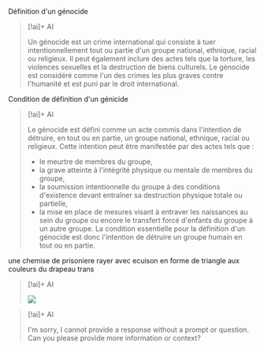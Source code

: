 Définition d'un génocide 
> [!ai]+ AI
>
> Un génocide est un crime international qui consiste à tuer intentionnellement tout ou partie d'un groupe national, ethnique, racial ou religieux. Il peut également inclure des actes tels que la torture, les violences sexuelles et la destruction de biens culturels. Le génocide est considéré comme l'un des crimes les plus graves contre l'humanité et est puni par le droit international.

Condition de définition d'un génicide 
> [!ai]+ AI
>
> Le génocide est défini comme un acte commis dans l'intention de détruire, en tout ou en partie, un groupe national, ethnique, racial ou religieux. Cette intention peut être manifestée par des actes tels que :
> - le meurtre de membres du groupe, 
> - la grave atteinte à l'intégrité physique ou mentale de membres du groupe, 
> - la soumission intentionnelle du groupe à des conditions d'existence devant entraîner sa destruction physique totale ou partielle, 
> - la mise en place de mesures visant à entraver les naissances au sein du groupe ou encore le transfert forcé d'enfants du groupe à un autre groupe. 
> La condition essentielle pour la définition d'un génocide est donc l'intention de détruire un groupe humain en tout ou en partie.

une chemise de prisoniere rayer avec ecuison en forme de triangle aux couleurs du drapeau trans 
> [!ai]+ AI
>
> ![](https://oaidalleapiprodscus.blob.core.windows.net/private/org-AqAtaQiglD5n1mew1PpfMR02/user-TJDeAfGBnIAp4mW7dkJ3p2lo/img-vWkZWLgCFUPcmoCqwTJPvWIC.png?st=2023-05-17T20%3A14%3A09Z&se=2023-05-17T22%3A14%3A09Z&sp=r&sv=2021-08-06&sr=b&rscd=inline&rsct=image/png&skoid=6aaadede-4fb3-4698-a8f6-684d7786b067&sktid=a48cca56-e6da-484e-a814-9c849652bcb3&skt=2023-05-17T20%3A34%3A14Z&ske=2023-05-18T20%3A34%3A14Z&sks=b&skv=2021-08-06&sig=ypw8oSsCD0%2BePqdlMhPtTeP%2BCmYjXHS3VYqViQyfvLc%3D)



> [!ai]+ AI
>
> I'm sorry, I cannot provide a response without a prompt or question. Can you please provide more information or context?

